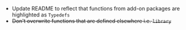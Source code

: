 * Update README to reflect that functions from add-on packages are highlighted
  as `Typedefs`
* ~~Don't overwrite functions that are defined elsewhere i.e. `library`~~

